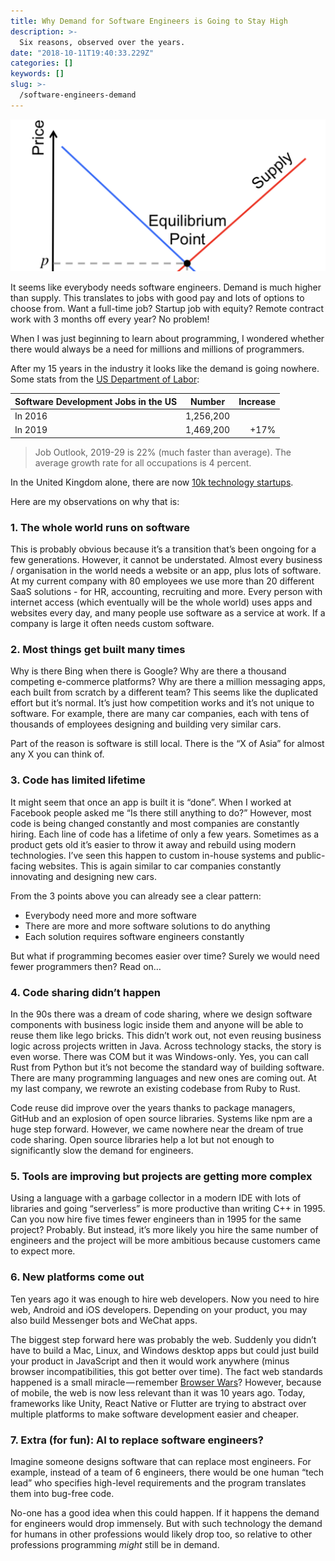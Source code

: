 ```yaml
---
title: Why Demand for Software Engineers is Going to Stay High
description: >-
  Six reasons, observed over the years.
date: "2018-10-11T19:40:33.229Z"
categories: []
keywords: []
slug: >-
  /software-engineers-demand
---
```


![Classic Supply and Demand Chart](./demand-supply.png)

It seems like everybody needs software engineers. Demand is much higher than supply. This translates to jobs with good pay and lots of options to choose from. Want a full-time job? Startup job with equity? Remote contract work with 3 months off every year? No problem!

When I was just beginning to learn about programming, I wondered whether there would always be a need for millions and millions of programmers.

After my 15 years in the industry it looks like the demand is going nowhere. Some stats from the [US Department of Labor](https://www.bls.gov/ooh/computer-and-information-technology/software-developers.htm):

| Software Development Jobs in the US |  Number   | Increase |
| :---------------------------------- | :-------: | -------: |
| In 2016                             | 1,256,200 |          |
| In 2019                             | 1,469,200 |     +17% |

> Job Outlook, 2019-29 is 22% (much faster than average). The average growth rate for all occupations is 4 percent.

In the United Kingdom alone, there are now [10k technology startups](https://www.forbes.com/sites/davidprosser/2018/04/06/uk-technology-start-ups-hit-all-time-high/#5654d1415d85).

Here are my observations on why that is:

### 1. The whole world runs on software

This is probably obvious because it’s a transition that’s been ongoing for a few generations. However, it cannot be understated. Almost every business / organisation in the world needs a website or an app, plus lots of software. At my current company with 80 employees we use more than 20 different SaaS solutions - for HR, accounting, recruiting and more. Every person with internet access (which eventually will be the whole world) uses apps and websites every day, and many people use software as a service at work. If a company is large it often needs custom software.

### 2. Most things get built many times

Why is there Bing when there is Google? Why are there a thousand competing e-commerce platforms? Why are there a million messaging apps, each built from scratch by a different team? This seems like the duplicated effort but it’s normal. It’s just how competition works and it’s not unique to software. For example, there are many car companies, each with tens of thousands of employees designing and building very similar cars.

Part of the reason is software is still local. There is the “X of Asia” for almost any X you can think of.

### 3. Code has limited lifetime

It might seem that once an app is built it is “done”. When I worked at Facebook people asked me “Is there still anything to do?” However, most code is being changed constantly and most companies are constantly hiring. Each line of code has a lifetime of only a few years. Sometimes as a product gets old it’s easier to throw it away and rebuild using modern technologies. I’ve seen this happen to custom in-house systems and public-facing websites. This is again similar to car companies constantly innovating and designing new cars.

From the 3 points above you can already see a clear pattern:

- Everybody need more and more software
- There are more and more software solutions to do anything
- Each solution requires software engineers constantly

But what if programming becomes easier over time? Surely we would need fewer programmers then? Read on…

### 4. Code sharing didn’t happen

In the 90s there was a dream of code sharing, where we design software components with business logic inside them and anyone will be able to reuse them like lego bricks. This didn’t work out, not even reusing business logic across projects written in Java. Across technology stacks, the story is even worse. There was COM but it was Windows-only. Yes, you can call Rust from Python but it’s not become the standard way of building software. There are many programming languages and new ones are coming out. At my last company, we rewrote an existing codebase from Ruby to Rust.

Code reuse did improve over the years thanks to package managers, GitHub and an explosion of open source libraries. Systems like npm are a huge step forward. However, we came nowhere near the dream of true code sharing. Open source libraries help a lot but not enough to significantly slow the demand for engineers.

### 5. Tools are improving but projects are getting more complex

Using a language with a garbage collector in a modern IDE with lots of libraries and going “serverless” is more productive than writing C++ in 1995. Can you now hire five times fewer engineers than in 1995 for the same project? Probably. But instead, it’s more likely you hire the same number of engineers and the project will be more ambitious because customers came to expect more.

### 6. New platforms come out

Ten years ago it was enough to hire web developers. Now you need to hire web, Android and iOS developers. Depending on your product, you may also build Messenger bots and WeChat apps.

The biggest step forward here was probably the web. Suddenly you didn’t have to build a Mac, Linux, and Windows desktop apps but could just build your product in JavaScript and then it would work anywhere (minus browser incompatibilities, this got better over time). The fact web standards happened is a small miracle — remember [Browser Wars](https://en.wikipedia.org/wiki/Browser_wars)? However, because of mobile, the web is now less relevant than it was 10 years ago. Today, frameworks like Unity, React Native or Flutter are trying to abstract over multiple platforms to make software development easier and cheaper.

### 7. Extra (for fun): AI to replace software engineers?

Imagine someone designs software that can replace most engineers. For example, instead of a team of 6 engineers, there would be one human “tech lead” who specifies high-level requirements and the program translates them into bug-free code.

No-one has a good idea when this could happen. If it happens the demand for engineers would drop immensely. But with such technology the demand for humans in other professions would likely drop too, so relative to other professions programming _might_ still be in demand.
